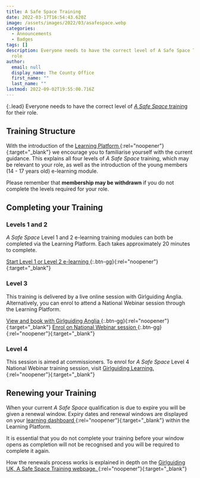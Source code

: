 ```yaml
---
title: A Safe Space Training
date: 2022-03-17T16:54:43.620Z
image: /assets/images/2022/03/asafespace.webp
categories:
  - Announcements
  - Badges
tags: []
description: Everyone needs to have the correct level of A Safe Space Training for their
  role
author:
  email: null
  display_name: The County Office
  first_name: ""
  last_name: ""
lastmod: 2022-09-02T19:55:00.716Z
---
```

{:.lead}
Everyone needs to have the correct level of [_A Safe Space_ training][1] for their role.

## Training Structure

With the introduction of the [Learning Platform <i class="fa fa-external-link" aria-hidden="true"></i>][2]{:rel="noopener"}{:target="_blank"} we encourage you to familiarise yourself with the current guidance. This explains all four levels of _A Safe Space_ training, which may be relevant to your role, as well as the introduction of the young members (14 - 17 years old) e-learning module. 

Please remember that **membership may be withdrawn** if you do not complete the levels required for your role.

## Completing your Training

### Levels 1 and 2

_A Safe Space_ Level 1 and 2 e-learning training modules can both be completed via the Learning Platform. Each takes approximately 20 minutes to complete.

[Start Level 1 or Level 2 e-learning <i class="fa fa-external-link" aria-hidden="true"></i>][3]{:.btn-gg}{:rel="noopener"}{:target="_blank"}

### Level 3

This training is delivered by a live online session with Girlguiding Anglia. Alternatively, you can enrol to attend a National Webinar session through the Learning Platform.

[View and book with Girlguiding Anglia <i class="fa fa-external-link" aria-hidden="true"></i>][4]{:.btn-gg}{:rel="noopener"}{:target="_blank"} [Enrol on National Webinar session <i class="fa fa-external-link" aria-hidden="true"></i>][3]{:.btn-gg}{:rel="noopener"}{:target="_blank"}

### Level 4

This session is aimed at commissioners. To enrol for _A Safe Space_ Level 4 National Webinar training session, visit [Girlguiding Learning. <i class="fa fa-external-link" aria-hidden="true"></i>][3]{:rel="noopener"}{:target="_blank"}

## Renewing your Training

When your current _A Safe Space_ qualification is due to expire you will be given a renewal window. Expiry dates and renewal windows are displayed on your [learning dashboard <i class="fa fa-external-link" aria-hidden="true"></i>][3]{:rel="noopener"}{:target="_blank"} within the Learning Platform.

It is essential that you do not complete your training before your window opens as completion will not be recognised and you will be required to complete it again.

How the renewals process works is explained in depth on the [Girlguiding UK, A Safe Space Training webpage. <i class="fa fa-external-link" aria-hidden="true"></i>][5]{:rel="noopener"}{:target="_blank"}

[1]: https://www.girlguiding.org.uk/making-guiding-happen/learning-and-development/a-safe-space-training/
[2]: https://www.girlguiding.org.uk/making-guiding-happen/learning-and-development/how-to-use-the-learning-platform/
[3]: https://learning.girlguiding.org.uk/
[4]: https://www.girlguiding-anglia.org.uk/events/safe-space-level-3
[5]: https://www.girlguiding.org.uk/making-guiding-happen/commissioners/your-responsibilities/a-safe-space-compliance/
